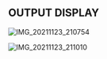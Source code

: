 ## OUTPUT DISPLAY 

![IMG_20211123_210754](https://user-images.githubusercontent.com/60978907/143071956-88e7d445-3e99-41c5-ba57-881917ac7079.jpg)

![IMG_20211123_211010](https://user-images.githubusercontent.com/60978907/143072273-bd9ed27f-68af-4d2b-95e9-8eec7201ca4c.jpg)


